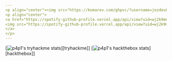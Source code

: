 ```yaml
---
<p align="center"><img src="https://komarev.com/ghpvc/?username=jozdev&style=flat-square" /></p>
<p align="center">
<a href="https://spotify-github-profile.vercel.app/api/view?uid=wj2k9mnpz8rif2wbjycvxginb&redirect=true">
<img src="https://spotify-github-profile.vercel.app/api/view?uid=wj2k9mnpz8rif2wbjycvxginb&cover_image=true&theme=novatorem&bar_color=474847&bar_color_cover=false" />
</a>
</p>
---
```


[![p4p1's tryhackme stats](https://raw.githubusercontent.com/jozdev/jozdev/master/assets/thm_propic.png)][tryhackme]]
[![p4p1's hackthebox stats](http://www.hackthebox.eu/badge/image/311399)][hackthebox]]

